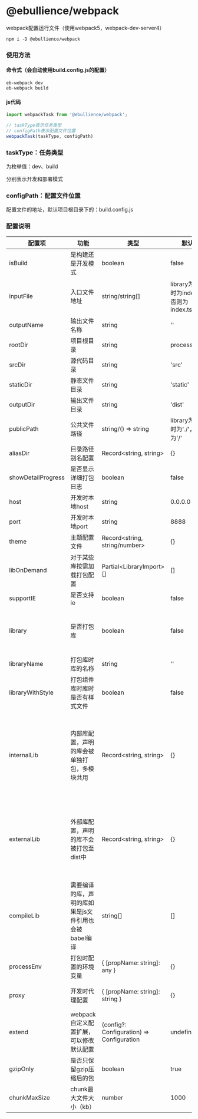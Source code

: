# @ebullience/webpack

webpack配置运行文件（使用webpack5，webpack-dev-server4）

```shell script
npm i -D @ebullience/webpack
```

### 使用方法

#### 命令式（会自动使用build.config.js的配置）
```shell script
eb-webpack dev
eb-webpack build
```

#### js代码
```javascript
import webpackTask from '@ebullience/webpack';

// taskType表示任务类型
// configPath表示配置文件位置
webpackTask(taskType, configPath)
```

### taskType：任务类型

为枚举值：dev、build

分别表示开发和部署模式

### configPath：配置文件位置

配置文件的地址，默认项目根目录下的：build.config.js

### 配置说明

| 配置项                | 功能                             | 类型                                        | 默认值                                 | 备注                                                                 |
|--------------------|--------------------------------|-------------------------------------------|-------------------------------------|--------------------------------------------------------------------|
| isBuild            | 是构建还是开发模式                      | boolean                                   | false                               |
| inputFile          | 入口文件地址                         | string/string[]                           | library为ture时为index.ts，否则为index.tsx | 为字符串为单页应用，为字符串数组为多页应用                                              |
| outputName         | 输出文件名称                         | string                                    | ''                                  |
| rootDir            | 项目根目录                          | string                                    | process.cwd()                       |
| srcDir             | 源代码目录                          | string                                    | 'src'                               |
| staticDir          | 静态文件目录                         | string                                    | 'static'                            |
| outputDir          | 输出文件目录                         | string                                    | 'dist'                              |
| publicPath         | 公共文件路径                         | string/() => string                       | library为true时为'./'，否则为'/'           | 同webpack配置                                                         |
| aliasDir           | 目录路径别名配置                       | Record<string, string>                    | {}                                  ||
| showDetailProgress | 是否显示详细打包日志                     | boolean                                   | false                               |
| host               | 开发时本地host                      | string                                    | 0.0.0.0                             |
| port               | 开发时本地port                      | string                                    | 8888                                |
| theme              | 主题配置文件                         | Record<string, string/number>             | {}                                  | 用于定制antd等库等主题                                                      |
| libOnDemand        | 对于某些库按需加载打包配置                  | Partial\<LibraryImport>[]                 | []                                  | 用于antd等库                                                           |
| supportIE          | 是否支持ie                         | boolean                                   | false                               |
| library            | 是否打包库                          | boolean                                   | false                               | 为true时用于组件等开发，否则会自动匹配入口脚本同名的html文件                                 |
| libraryName        | 打包库时库的名称                       | string                                    | ''                                  |
| libraryWithStyle   | 打包组件库时库时是否有样式文件                | boolean                                   | false                               |
| internalLib        | 内部库配置，声明的库会被单独打包，多模块共用         | Record<string, string>                    | {}                                  | 配置对象的key为node_modules中的库文件夹名，value为打包时组合的库名（文件名前缀），如果为空，则默认为vendor |
| externalLib        | 外部库配置，声明的库不会被打包至dist中          | Record<string, string>                    | {}                                  | 配置对象的key为node_modules中的库文件夹名，value为在全局作用域下的名称（比如挂在window哪个属性下）     |
| compileLib         | 需要编译的库，声明的库如果是js文件引用也会被babel编译 | string[]                                  | []                                  | 每一项为node_modules中的库文件夹名                                            |
| processEnv         | 打包时配置的环境变量                     | { [propName: string]: any }               | {}                                  |
| proxy              | 开发时代理配置                        | { [propName: string]: string }            | {}                                  | 本地请求转发，同部署时nginx配置                                                 |
| extend             | webpack自定义配置扩展，可以修改默认配置        | (config?: Configuration) => Configuration | undefined                           |
| gzipOnly           | 是否只保留gzip压缩后的包                 | boolean                                   | true                                |
| chunkMaxSize           | chunk最大文件大小（kb）                | number                                    | 1000                                |

